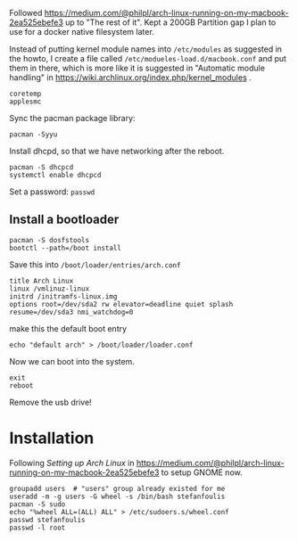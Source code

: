 Followed https://medium.com/@philpl/arch-linux-running-on-my-macbook-2ea525ebefe3 up to "The rest of it".
Kept a 200GB Partition gap I plan to use for a docker native filesystem later.

Instead of putting kernel module names into ``/etc/modules`` as suggested in the howto, I create a file called ``/etc/modueles-load.d/macbook.conf`` and put them in there, which is more like it is suggested in "Automatic module handling" in https://wiki.archlinux.org/index.php/kernel_modules .

```
coretemp
applesmc
```

Sync the pacman package library:

```
pacman -Syyu
```

Install dhcpd, so that we have networking after the reboot.

```
pacman -S dhcpcd
systemctl enable dhcpcd
```

Set a password: ``passwd``

## Install a bootloader

```
pacman -S dosfstools
bootctl --path=/boot install
```

Save this into ``/boot/loader/entries/arch.conf``

```
title Arch Linux
linux /vmlinuz-linux
initrd /initramfs-linux.img
options root=/dev/sda2 rw elevator=deadline quiet splash resume=/dev/sda3 nmi_watchdog=0
```

make this the default boot entry

```
echo "default arch" > /boot/loader/loader.conf
```

Now we can boot into the system.

```
exit
reboot
```

Remove the usb drive!


# Installation

Following *Setting up Arch Linux* in https://medium.com/@philpl/arch-linux-running-on-my-macbook-2ea525ebefe3 to setup GNOME now.


```
groupadd users  # "users" group already existed for me
useradd -m -g users -G wheel -s /bin/bash stefanfoulis
pacman -S sudo
echo "%wheel ALL=(ALL) ALL" > /etc/sudoers.s/wheel.conf
passwd stefanfoulis
passwd -l root
````


```
